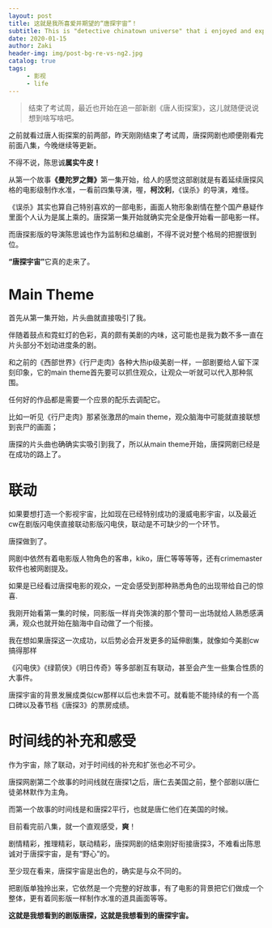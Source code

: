 ```yaml
---
layout: post
title: 这就是我所喜爱并期望的“唐探宇宙”！
subtitle: This is "detective chinatown universe" that i enjoyed and expected
date: 2020-01-15
author: Zaki
header-img: img/post-bg-re-vs-ng2.jpg
catalog: true
tags:
     - 影视
     - life
---
```


>结束了考试周，最近也开始在追一部新剧《唐人街探案》，这儿就随便说说想到啥写啥吧。



之前就看过唐人街探案的前两部，昨天刚刚结束了考试周，唐探网剧也顺便刚看完前面八集，今晚继续等更新。

不得不说，陈思诚<strong>属实牛皮！</strong>

从第一个故事<strong>《曼陀罗之舞》</strong>第一集开始，给人的感觉这部剧就是有着延续唐探风格的电影级制作水准，一看前四集导演，喔，<strong>柯汶利</strong>，《误杀》的导演，难怪。

《误杀》其实也算自己特别喜欢的一部电影，画面人物形象剧情在整个国产悬疑作里面个人认为是属上乘的。唐探第一集开始就确实完全是像开始看一部电影一样。

而唐探影版的导演陈思诚也作为监制和总编剧，不得不说对整个格局的把握很到位。

<strong>“唐探宇宙”</strong>它真的走来了。

# Main Theme

首先从第一集开始，片头曲就直接吸引了我。

伴随着鼓点和霓虹灯的色彩，真的颇有美剧的内味，这可能也是我为数不多一直在片头部分不划动进度条的剧。

和之前的《西部世界》《行尸走肉》各种大热ip级美剧一样，一部剧要给人留下深刻印象，它的main theme首先要可以抓住观众，让观众一听就可以代入那种氛围。

任何好的作品都是需要一个应景的配乐去调配它。

比如一听见《行尸走肉》那紧张激昂的main theme，观众脑海中可能就直接联想到丧尸的画面；

唐探的片头曲也确确实实吸引到我了，所以从main theme开始，唐探网剧已经是在成功的路上了。

# 联动


如果要想打造一个影视宇宙，比如现在已经特别成功的漫威电影宇宙，以及最近cw在剧版闪电侠直接联动影版闪电侠，联动是不可缺少的一个环节。

唐探做到了。

网剧中依然有着电影版人物角色的客串，kiko，唐仁等等等等，还有crimemaster软件也被网剧提及。

如果是已经看过唐探电影的观众，一定会感受到那种熟悉角色的出现带给自己的惊喜.

我刚开始看第一集的时候，同影版一样肖央饰演的那个警司一出场就给人熟悉感满满，观众也就开始在脑海中自动做了一个衔接。

我在想如果唐探这一次成功，以后势必会开发更多的延伸剧集，就像如今美剧cw搞得那样

《闪电侠》《绿箭侠》《明日传奇》等多部剧互有联动，甚至会产生一些集合性质的大事件。

唐探宇宙的背景发展成类似cw那样以后也未尝不可。就看能不能持续的有一个高口碑以及春节档《唐探3》的票房成绩。

# 时间线的补充和感受

作为宇宙，除了联动，对于时间线的补充和扩张也必不可少。

唐探网剧第二个故事的时间线就在唐探1之后，唐仁去美国之前，整个部剧以唐仁徒弟林默作为主角。

而第一个故事的时间线是和唐探2平行，也就是唐仁他们在美国的时候。

目前看完前八集，就一个直观感受，<strong>爽</strong>！

剧情精彩，推理精彩，联动精彩，唐探网剧的结束刚好衔接唐探3，不难看出陈思诚对于唐探宇宙，是有“野心”的。

至少现在看来，唐探宇宙是出色的，确实是与众不同的。

把剧版单独拎出来，它依然是一个完整的好故事，有了电影的背景把它们做成一个整体，更有着同影版一样制作水准的道具画面等等。

<strong>这就是我想看到的剧版唐探，这就是我想看到的唐探宇宙。 </strong>
